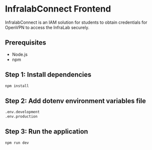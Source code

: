 # InfralabConnect Frontend

InfralabConnect is an IAM solution for students to obtain credentials for OpenVPN to access the InfraLab securely.

## Prerequisites

- Node.js
- npm

## Step 1: Install dependencies

```bash
npm install
```

## Step 2: Add dotenv environment variables file

```bash
.env.development
.env.production
```

## Step 3: Run the application

```bash
npm run dev
```
